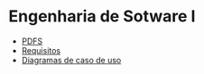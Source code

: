 # Engenharia de Sotware I

- [PDFS](./pdf)
- [Requisitos](https://github.com/GMNDS/academy/tree/main/docs/Requisitos)
- [Diagramas de caso de uso](https://github.com/GMNDS/academy/tree/main/docs/Diagramas)